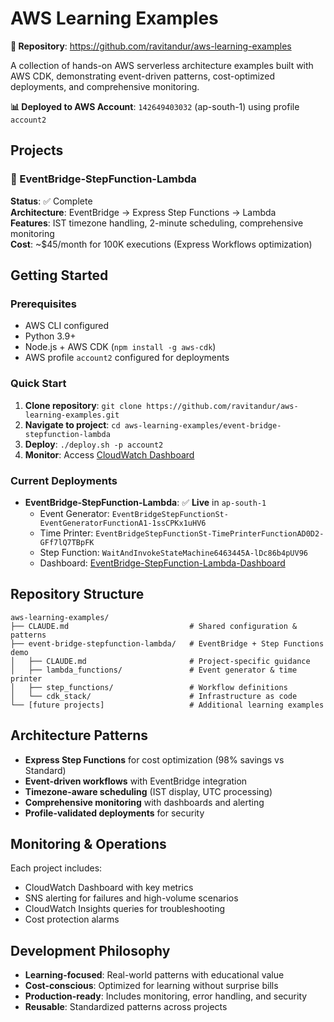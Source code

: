 # AWS Learning Examples

**🔗 Repository**: https://github.com/ravitandur/aws-learning-examples

A collection of hands-on AWS serverless architecture examples built with AWS CDK, demonstrating event-driven patterns, cost-optimized deployments, and comprehensive monitoring.

**📊 Deployed to AWS Account**: `142649403032` (ap-south-1) using profile `account2`

## Projects

### 🚀 EventBridge-StepFunction-Lambda
**Status**: ✅ Complete  
**Architecture**: EventBridge → Express Step Functions → Lambda  
**Features**: IST timezone handling, 2-minute scheduling, comprehensive monitoring  
**Cost**: ~$45/month for 100K executions (Express Workflows optimization)

## Getting Started

### Prerequisites
- AWS CLI configured
- Python 3.9+
- Node.js + AWS CDK (`npm install -g aws-cdk`)
- AWS profile `account2` configured for deployments

### Quick Start
1. **Clone repository**: `git clone https://github.com/ravitandur/aws-learning-examples.git`
2. **Navigate to project**: `cd aws-learning-examples/event-bridge-stepfunction-lambda`
3. **Deploy**: `./deploy.sh -p account2`
4. **Monitor**: Access [CloudWatch Dashboard](https://console.aws.amazon.com/cloudwatch/home?region=ap-south-1#dashboards:name=EventBridge-StepFunction-Lambda-Dashboard)

### Current Deployments
- **EventBridge-StepFunction-Lambda**: ✅ **Live** in `ap-south-1`
  - Event Generator: `EventBridgeStepFunctionSt-EventGeneratorFunctionA1-1ssCPKx1uHV6`
  - Time Printer: `EventBridgeStepFunctionSt-TimePrinterFunctionAD0D2-GFf7lQ7TBpFK`
  - Step Function: `WaitAndInvokeStateMachine6463445A-lDc86b4pUV96`
  - Dashboard: [EventBridge-StepFunction-Lambda-Dashboard](https://console.aws.amazon.com/cloudwatch/home?region=ap-south-1#dashboards:name=EventBridge-StepFunction-Lambda-Dashboard)

## Repository Structure

```
aws-learning-examples/
├── CLAUDE.md                           # Shared configuration & patterns
├── event-bridge-stepfunction-lambda/   # EventBridge + Step Functions demo
│   ├── CLAUDE.md                       # Project-specific guidance
│   ├── lambda_functions/               # Event generator & time printer
│   ├── step_functions/                 # Workflow definitions
│   └── cdk_stack/                      # Infrastructure as code
└── [future projects]                   # Additional learning examples
```

## Architecture Patterns

- **Express Step Functions** for cost optimization (98% savings vs Standard)
- **Event-driven workflows** with EventBridge integration
- **Timezone-aware scheduling** (IST display, UTC processing)
- **Comprehensive monitoring** with dashboards and alerting
- **Profile-validated deployments** for security

## Monitoring & Operations

Each project includes:
- CloudWatch Dashboard with key metrics
- SNS alerting for failures and high-volume scenarios
- CloudWatch Insights queries for troubleshooting
- Cost protection alarms

## Development Philosophy

- **Learning-focused**: Real-world patterns with educational value
- **Cost-conscious**: Optimized for learning without surprise bills
- **Production-ready**: Includes monitoring, error handling, and security
- **Reusable**: Standardized patterns across projects